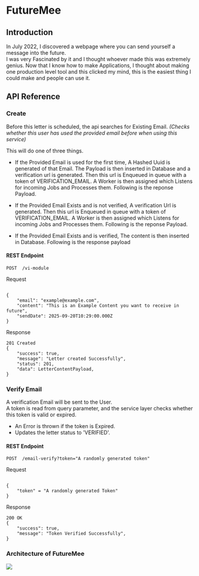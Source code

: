 
# FutureMee

## Introduction

In July 2022, I discovered a webpage where you can send yourself a message into the future.  
I was very Fascinated by it and I thought whoever made this was extremely genius. Now that I know how to make Applications, I thought about making one production level tool and this clicked my mind, this is the easiest thing I could make and people can use it. 

## API Reference

### Create

Before this letter is scheduled, the api searches for Existing Email. *(Checks whether this user has used the provided email before when using this service)*

This will do one of three things.

- If the Provided Email is used for the first time, A Hashed Uuid is generated of that Email. The Payload is then inserted in Database and a verification url is generated. Then this url is Enqueued in queue with a token of VERIFICATION_EMAIL. A Worker is then assigned which Listens for incoming Jobs and Processes them. Following is the reponse Payload.

- If the Provided Email Exists and is not verified, A verification Url is generated. Then this url is Enqueued in queue with a token of VERIFICATION_EMAIL. A Worker is then assigned which Listens for incoming Jobs and Processes them. Following is the reponse Payload.

- If the Provided Email Exists and is verified, The content is then inserted in Database. Following is the response payload

#### REST Endpoint

``` POST  /vi-module  ``` 

Request 

``` 

{
    "email": "example@example.com",
    "content": "This is an Example Content you want to receive in future",
    "sendDate": 2025-09-20T10:29:00.000Z
}

```

Response 

```
201 Created
{
    "success": true,
    "message": "Letter created Successfully",
    "status": 201,
    "data": LetterContentPayload,
}

```         


### Verify Email 

A verification Email will be sent to the User.    
A token is read from query parameter, and the service layer checks whether this token is valid or expired.   
* An Error is thrown if the token is Expired.
* Updates the letter status to 'VERIFIED'. 


#### REST Endpoint

``` POST  /email-verify?token="A randomly generated token"  ``` 

Request 

``` 

{
    "token" = "A randomly generated Token"
}

```

Response 

```
200 OK
{
    "success": true,
    "message": "Token Verified Successfully",
}

```     

### Architecture of FutureMee

![]([file:///C:/Users/TauqeerF/Pictures/Screenshots/Screenshot%202025-09-27%20225834.png](https://github.com/ktauqeer04/letterToYou/blob/main/Screenshot%202025-09-27%20225834.png?raw=true))
